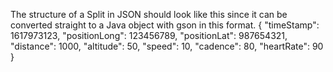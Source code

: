 The structure of a Split in JSON should look like this since it can be converted straight to a Java object with gson in this format. 
{
  "timeStamp": 1617973123,
  "positionLong": 123456789,
  "positionLat": 987654321,
  "distance": 1000,
  "altitude": 50,
  "speed": 10,
  "cadence": 80,
  "heartRate": 90
}
